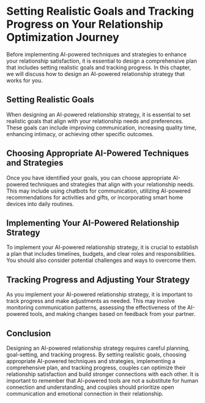 Setting Realistic Goals and Tracking Progress on Your Relationship Optimization Journey
===================================================================================================================================================

Before implementing AI-powered techniques and strategies to enhance your relationship satisfaction, it is essential to design a comprehensive plan that includes setting realistic goals and tracking progress. In this chapter, we will discuss how to design an AI-powered relationship strategy that works for you.

Setting Realistic Goals
-----------------------

When designing an AI-powered relationship strategy, it is essential to set realistic goals that align with your relationship needs and preferences. These goals can include improving communication, increasing quality time, enhancing intimacy, or achieving other specific outcomes.

Choosing Appropriate AI-Powered Techniques and Strategies
---------------------------------------------------------

Once you have identified your goals, you can choose appropriate AI-powered techniques and strategies that align with your relationship needs. This may include using chatbots for communication, utilizing AI-powered recommendations for activities and gifts, or incorporating smart home devices into daily routines.

Implementing Your AI-Powered Relationship Strategy
--------------------------------------------------

To implement your AI-powered relationship strategy, it is crucial to establish a plan that includes timelines, budgets, and clear roles and responsibilities. You should also consider potential challenges and ways to overcome them.

Tracking Progress and Adjusting Your Strategy
---------------------------------------------

As you implement your AI-powered relationship strategy, it is important to track progress and make adjustments as needed. This may involve monitoring communication patterns, assessing the effectiveness of the AI-powered tools, and making changes based on feedback from your partner.

Conclusion
----------

Designing an AI-powered relationship strategy requires careful planning, goal-setting, and tracking progress. By setting realistic goals, choosing appropriate AI-powered techniques and strategies, implementing a comprehensive plan, and tracking progress, couples can optimize their relationship satisfaction and build stronger connections with each other. It is important to remember that AI-powered tools are not a substitute for human connection and understanding, and couples should prioritize open communication and emotional connection in their relationship.
